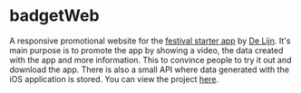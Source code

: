 # badgetWeb
A responsive promotional website for the [festival starter app](http://kevinrousseau.be/project/1) by [De Lijn](https://www.delijn.be/en). It's main purpose is to promote the app by showing a video, the data created with the app and more information. This to convince people to try it out and download the app. There is also a small API where data generated with the iOS application is stored. You can view the project [here](http://student.howest.be/kevin.rousseau/20142015/MA4/BADGET/).
